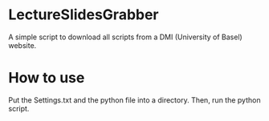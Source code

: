 # LectureSlidesGrabber
A simple script to download all scripts from a DMI (University of Basel) website.

# How to use
Put the Settings.txt and the python file into a directory. Then, run the python script.
